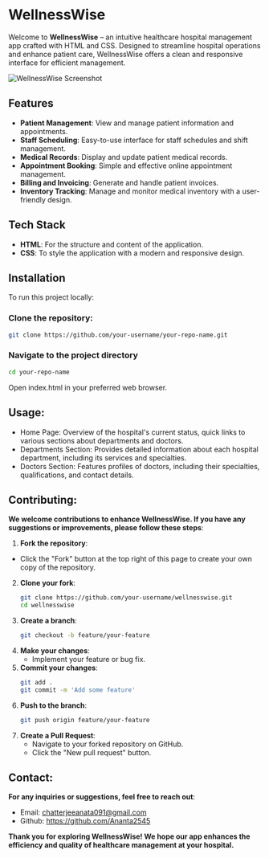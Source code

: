 # **WellnessWise**

Welcome to **WellnessWise** – an intuitive healthcare hospital management app crafted with HTML and CSS. Designed to streamline hospital operations and enhance patient care, WellnessWise offers a clean and responsive interface for efficient management.

![WellnessWise Screenshot](images/wellnesswise_screenshot.png)

## **Features**

- **Patient Management**: View and manage patient information and appointments.
- **Staff Scheduling**: Easy-to-use interface for staff schedules and shift management.
- **Medical Records**: Display and update patient medical records.
- **Appointment Booking**: Simple and effective online appointment management.
- **Billing and Invoicing**: Generate and handle patient invoices.
- **Inventory Tracking**: Manage and monitor medical inventory with a user-friendly design.

## **Tech Stack**

- **HTML**: For the structure and content of the application.
- **CSS**: To style the application with a modern and responsive design.

## **Installation**

To run this project locally:

### **Clone the repository:**

``` sh
git clone https://github.com/your-username/your-repo-name.git
```

### **Navigate to the project directory**
```bash
cd your-repo-name
```

Open index.html in your preferred web browser.

## **Usage**:
- Home Page: Overview of the hospital's current status, quick links to various sections about departments and doctors.
- Departments Section: Provides detailed information about each hospital department, including its services and specialties.
- Doctors Section: Features profiles of doctors, including their specialties, qualifications, and contact details.

## **Contributing**:
**We welcome contributions to enhance WellnessWise. If you have any suggestions or improvements, please follow these steps**:

1. **Fork the repository**:
  - Click the "Fork" button at the top right of this page to create your own copy of the repository.
2. **Clone your fork**:
    ```sh
    git clone https://github.com/your-username/wellnesswise.git
    cd wellnesswise
    ```
3. **Create a branch**:
   ```sh
   git checkout -b feature/your-feature
   ```
4. **Make your changes**:
   - Implement your feature or bug fix.
5. **Commit your changes**:
   ```sh
   git add .
   git commit -m 'Add some feature'
   ```
6. **Push to the branch**:
   ```sh
   git push origin feature/your-feature
   ```
7. **Create a Pull Request**:
   - Navigate to your forked repository on GitHub.
   - Click the "New pull request" button.
  
## **Contact**:
**For any inquiries or suggestions, feel free to reach out**:
- Email: chatterjeeanata091@gmail.com
- Github: https://github.com/Ananta2545

**Thank you for exploring WellnessWise! We hope our app enhances the efficiency and quality of healthcare management at your hospital.**




